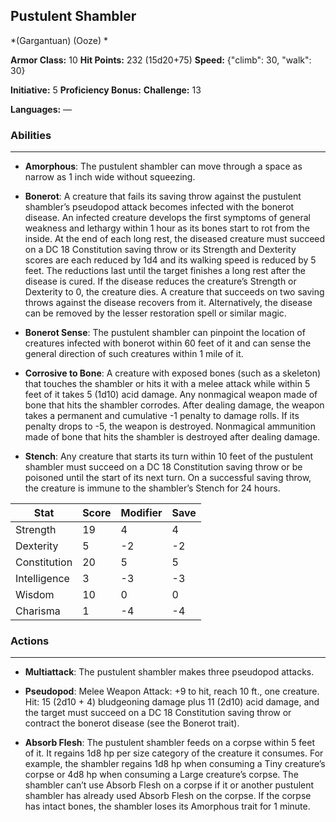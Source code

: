 ## Pustulent Shambler
*(Gargantuan) (Ooze) *

**Armor Class:** 10
**Hit Points:** 232 (15d20+75)
**Speed:** {"climb": 30, "walk": 30}

**Initiative:** 5
**Proficiency Bonus:**
**Challenge:** 13

**Languages:** —

### Abilities
 --- 
- **Amorphous**: The pustulent shambler can move through a space as narrow as 1 inch wide without squeezing.

- **Bonerot**: A creature that fails its saving throw against the pustulent shambler’s pseudopod attack becomes infected with the bonerot disease. An infected creature develops the first symptoms of general weakness and lethargy within 1 hour as its bones start to rot from the inside. At the end of each long rest, the diseased creature must succeed on a DC 18 Constitution saving throw or its Strength and Dexterity scores are each reduced by 1d4 and its walking speed is reduced by 5 feet. The reductions last until the target finishes a long rest after the disease is cured. If the disease reduces the creature’s Strength or Dexterity to 0, the creature dies. A creature that succeeds on two saving throws against the disease recovers from it. Alternatively, the disease can be removed by the lesser restoration spell or similar magic.

- **Bonerot Sense**: The pustulent shambler can pinpoint the location of creatures infected with bonerot within 60 feet of it and can sense the general direction of such creatures within 1 mile of it.

- **Corrosive to Bone**: A creature with exposed bones (such as a skeleton) that touches the shambler or hits it with a melee attack while within 5 feet of it takes 5 (1d10) acid damage. Any nonmagical weapon made of bone that hits the shambler corrodes. After dealing damage, the weapon takes a permanent and cumulative -1 penalty to damage rolls. If its penalty drops to -5, the weapon is destroyed. Nonmagical ammunition made of bone that hits the shambler is destroyed after dealing damage.

- **Stench**: Any creature that starts its turn within 10 feet of the pustulent shambler must succeed on a DC 18 Constitution saving throw or be poisoned until the start of its next turn. On a successful saving throw, the creature is immune to the shambler’s Stench for 24 hours.



| Stat | Score | Modifier | Save |
| ---- | ---- | ---- | ---- |
| Strength | 19 | 4 | 4 |
| Dexterity | 5 | -2 | -2 |
| Constitution | 20 | 5 | 5 |
| Intelligence | 3 | -3 | -3 |
| Wisdom | 10 | 0 | 0 |
| Charisma | 1 | -4 | -4 |

### Actions
 --- 
- **Multiattack**: The pustulent shambler makes three pseudopod attacks.

- **Pseudopod**: Melee Weapon Attack: +9 to hit, reach 10 ft., one creature. Hit: 15 (2d10 + 4) bludgeoning damage plus 11 (2d10) acid damage, and the target must succeed on a DC 18 Constitution saving throw or contract the bonerot disease (see the Bonerot trait).

- **Absorb Flesh**: The pustulent shambler feeds on a corpse within 5 feet of it. It regains 1d8 hp per size category of the creature it consumes. For example, the shambler regains 1d8 hp when consuming a Tiny creature’s corpse or 4d8 hp when consuming a Large creature’s corpse. The shambler can’t use Absorb Flesh on a corpse if it or another pustulent shambler has already used Absorb Flesh on the corpse. If the corpse has intact bones, the shambler loses its Amorphous trait for 1 minute.

